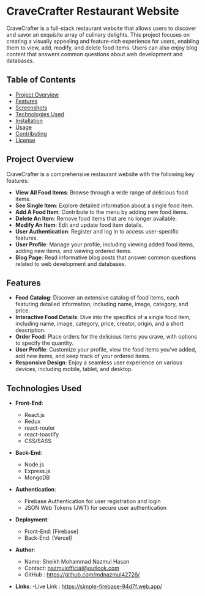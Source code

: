 # CraveCrafter Restaurant Website

CraveCrafter is a full-stack restaurant website that allows users to discover and savor an exquisite array of culinary delights. This project focuses on creating a visually appealing and feature-rich experience for users, enabling them to view, add, modify, and delete food items. Users can also enjoy blog content that answers common questions about web development and databases.

## Table of Contents

- [Project Overview](#project-overview)
- [Features](#features)
- [Screenshots](#screenshots)
- [Technologies Used](#technologies-used)
- [Installation](#installation)
- [Usage](#usage)
- [Contributing](#contributing)
- [License](#license)

## Project Overview

CraveCrafter is a comprehensive restaurant website with the following key features:

- **View All Food Items**: Browse through a wide range of delicious food items.
- **See Single Item**: Explore detailed information about a single food item.
- **Add A Food Item**: Contribute to the menu by adding new food items.
- **Delete An Item**: Remove food items that are no longer available.
- **Modify An Item**: Edit and update food item details.
- **User Authentication**: Register and log in to access user-specific features.
- **User Profile**: Manage your profile, including viewing added food items, adding new items, and viewing ordered items.
- **Blog Page**: Read informative blog posts that answer common questions related to web development and databases.

## Features

- **Food Catalog**: Discover an extensive catalog of food items, each featuring detailed information, including name, image, category, and price.
- **Interactive Food Details**: Dive into the specifics of a single food item, including name, image, category, price, creator, origin, and a short description.
- **Order Food**: Place orders for the delicious items you crave, with options to specify the quantity.
- **User Profile**: Customize your profile, view the food items you've added, add new items, and keep track of your ordered items.
- **Responsive Design**: Enjoy a seamless user experience on various devices, including mobile, tablet, and desktop.


## Technologies Used

- **Front-End**:
  - React.js
  - Redux
  - react-router
  - react-toastify
  - CSS/SASS

- **Back-End**:
  - Node.js
  - Express.js
  - MongoDB

- **Authentication**:
  - Firebase Authentication for user registration and login
  - JSON Web Tokens (JWT) for secure user authentication

- **Deployment**:
  - Front-End: [Firebase]
  - Back-End: [Vercel]

- **Author**:
  - Name:  Sheikh Mohammad Nazmul Hasan
  - Contact: nazmulofficial@outlook.com
  - GitHub : https://github.com/mdnazmul42726/

- **Links**:
  -Live Link : https://simple-firebase-94d7f.web.app/
  
